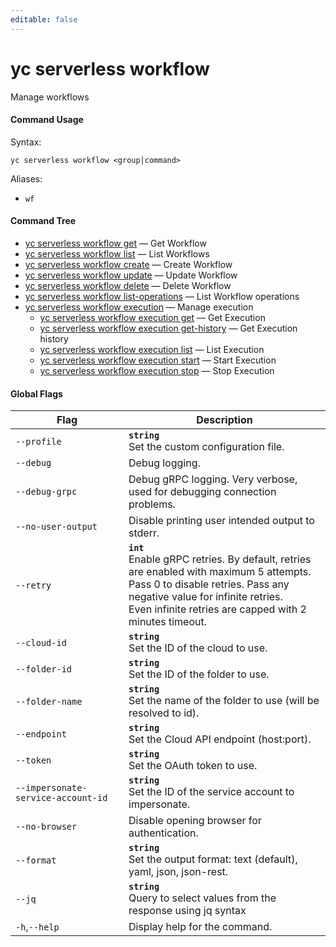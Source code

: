 ```yaml
---
editable: false
---
```


# yc serverless workflow

Manage workflows

#### Command Usage

Syntax: 

`yc serverless workflow <group|command>`

Aliases: 

- `wf`

#### Command Tree

- [yc serverless workflow get](get.md) — Get Workflow
- [yc serverless workflow list](list.md) — List Workflows
- [yc serverless workflow create](create.md) — Create Workflow
- [yc serverless workflow update](update.md) — Update Workflow
- [yc serverless workflow delete](delete.md) — Delete Workflow
- [yc serverless workflow list-operations](list-operations.md) — List Workflow operations
- [yc serverless workflow execution](execution/index.md) — Manage execution
	- [yc serverless workflow execution get](execution/get.md) — Get Execution
	- [yc serverless workflow execution get-history](execution/get-history.md) — Get Execution history
	- [yc serverless workflow execution list](execution/list.md) — List Execution
	- [yc serverless workflow execution start](execution/start.md) — Start Execution
	- [yc serverless workflow execution stop](execution/stop.md) — Stop Execution

#### Global Flags

| Flag | Description |
|----|----|
|`--profile`|<b>`string`</b><br/>Set the custom configuration file.|
|`--debug`|Debug logging.|
|`--debug-grpc`|Debug gRPC logging. Very verbose, used for debugging connection problems.|
|`--no-user-output`|Disable printing user intended output to stderr.|
|`--retry`|<b>`int`</b><br/>Enable gRPC retries. By default, retries are enabled with maximum 5 attempts.<br/>Pass 0 to disable retries. Pass any negative value for infinite retries.<br/>Even infinite retries are capped with 2 minutes timeout.|
|`--cloud-id`|<b>`string`</b><br/>Set the ID of the cloud to use.|
|`--folder-id`|<b>`string`</b><br/>Set the ID of the folder to use.|
|`--folder-name`|<b>`string`</b><br/>Set the name of the folder to use (will be resolved to id).|
|`--endpoint`|<b>`string`</b><br/>Set the Cloud API endpoint (host:port).|
|`--token`|<b>`string`</b><br/>Set the OAuth token to use.|
|`--impersonate-service-account-id`|<b>`string`</b><br/>Set the ID of the service account to impersonate.|
|`--no-browser`|Disable opening browser for authentication.|
|`--format`|<b>`string`</b><br/>Set the output format: text (default), yaml, json, json-rest.|
|`--jq`|<b>`string`</b><br/>Query to select values from the response using jq syntax|
|`-h`,`--help`|Display help for the command.|
